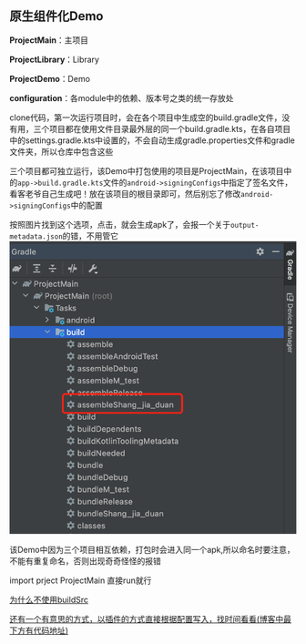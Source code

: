 ## 原生组件化Demo


**ProjectMain**：主项目

**ProjectLibrary**：Library

**ProjectDemo**：Demo

**configuration**：各module中的依赖、版本号之类的统一存放处


clone代码，第一次运行项目时，会在各个项目中生成空的build.gradle文件，没有用，三个项目都在使用文件目录最外层的同一个build.gradle.kts，在各自项目中的settings.gradle.kts中设置的，不会自动生成gradle.properties文件和gradle文件夹，所以仓库中包含这些

三个项目都可独立运行，该Demo中打包使用的项目是ProjectMain，在该项目中的`app->build.gradle.kts`文件的`android->signingConfigs`中指定了签名文件，看客老爷自己生成吧！放在该项目的根目录即可，然后别忘了修改`android->signingConfigs`中的配置

按照图片找到这个选项，点击，就会生成apk了，会报一个关于`output-metadata.json`的错，不用管它
![MacDown logo](https://raw.githubusercontent.com/wanglei360/assembly_/master/ProjectMain/img/441650443097_.pic.jpg)

该Demo中因为三个项目相互依赖，打包时会进入同一个apk,所以命名时要注意，不能有重复命名，否则出现奇奇怪怪的报错

import prject ProjectMain 直接run就行

[为什么不使用buildSrc](https://juejin.cn/post/6844904176250519565)

[还有一个有意思的方式，以插件的方式直接根据配置写入，找时间看看(博客中最下方有代码地址)](https://blog.csdn.net/qq_16692517/article/details/112991736)
